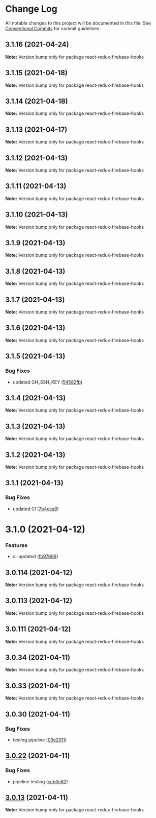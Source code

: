 # Change Log

All notable changes to this project will be documented in this file.
See [Conventional Commits](https://conventionalcommits.org) for commit guidelines.

## 3.1.16 (2021-04-24)

**Note:** Version bump only for package react-redux-firebase-hooks

## 3.1.15 (2021-04-18)

**Note:** Version bump only for package react-redux-firebase-hooks

## 3.1.14 (2021-04-18)

**Note:** Version bump only for package react-redux-firebase-hooks

## 3.1.13 (2021-04-17)

**Note:** Version bump only for package react-redux-firebase-hooks

## 3.1.12 (2021-04-13)

**Note:** Version bump only for package react-redux-firebase-hooks

## 3.1.11 (2021-04-13)

**Note:** Version bump only for package react-redux-firebase-hooks

## 3.1.10 (2021-04-13)

**Note:** Version bump only for package react-redux-firebase-hooks

## 3.1.9 (2021-04-13)

**Note:** Version bump only for package react-redux-firebase-hooks

## 3.1.8 (2021-04-13)

**Note:** Version bump only for package react-redux-firebase-hooks

## 3.1.7 (2021-04-13)

**Note:** Version bump only for package react-redux-firebase-hooks

## 3.1.6 (2021-04-13)

**Note:** Version bump only for package react-redux-firebase-hooks

## 3.1.5 (2021-04-13)

### Bug Fixes

- updated GH_SSH_KEY ([54582fb](https://github.com/appsparkler/my-storybooks/commit/54582fbe0ea92b32bbf59db246784a7ebbefadf5))

## 3.1.4 (2021-04-13)

**Note:** Version bump only for package react-redux-firebase-hooks

## 3.1.3 (2021-04-13)

**Note:** Version bump only for package react-redux-firebase-hooks

## 3.1.2 (2021-04-13)

**Note:** Version bump only for package react-redux-firebase-hooks

## 3.1.1 (2021-04-13)

### Bug Fixes

- updated CI ([7b4cca9](https://github.com/appsparkler/my-storybooks/commit/7b4cca9b3ed597de042e40be4de5930b1ec01568))

# 3.1.0 (2021-04-12)

### Features

- ci-updated ([fb97669](https://github.com/appsparkler/my-storybooks/commit/fb97669dabd916d5cfb7a8b79637073ce593c185))

## 3.0.114 (2021-04-12)

**Note:** Version bump only for package react-redux-firebase-hooks

## 3.0.113 (2021-04-12)

**Note:** Version bump only for package react-redux-firebase-hooks

## 3.0.111 (2021-04-12)

**Note:** Version bump only for package react-redux-firebase-hooks

## 3.0.34 (2021-04-11)

**Note:** Version bump only for package react-redux-firebase-hooks

## 3.0.33 (2021-04-11)

**Note:** Version bump only for package react-redux-firebase-hooks

## 3.0.30 (2021-04-11)

### Bug Fixes

- testing pipeline ([03e2011](https://github.com/appsparkler/my-storybooks/commit/03e2011ff209ade4e9d902a9ce9cb52e0786f82d))

## [3.0.22](https://github.com/appsparkler/my-storybooks/compare/v3.0.21...v3.0.22) (2021-04-11)

### Bug Fixes

- pipeline testing ([ccb0c62](https://github.com/appsparkler/my-storybooks/commit/ccb0c62e509f73caad3292011cd4e8584f4004ba))

## [3.0.13](https://github.com/appsparkler/my-storybooks/compare/v3.0.12...v3.0.13) (2021-04-11)

**Note:** Version bump only for package react-redux-firebase-hooks
